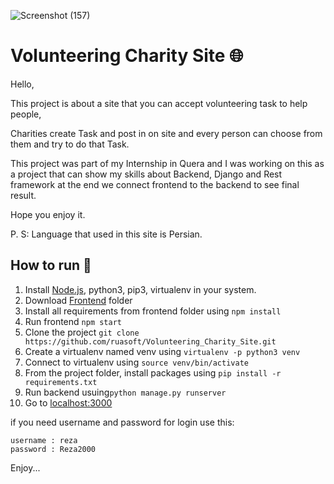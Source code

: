 ![Screenshot (157)](https://user-images.githubusercontent.com/71660691/164433713-432777fa-eacc-4616-9ae9-21848e50a7e1.png)
# Volunteering Charity Site 🌐
Hello,

This project is about a site that you can accept volunteering task to help people,

Charities create Task and post in on site and every person can choose from them and try to do that Task.

This project was part of my Internship in Quera and I was working on this as a project that can show my skills about Backend, Django and Rest framework at the end we connect frontend to the backend to see final result.

Hope you enjoy it.

P. S: Language that used in this site is Persian.

## How to run 🚀

1. Install [Node.js](Nodejs.org), python3, pip3, virtualenv in your system.
2. Download [Frontend](https://quera.ir/qbox/download/w5FDDhTEQe/djang_front-master.zip) folder
3. Install all requirements from frontend folder using `npm install`
4. Run frontend `npm start`
5. Clone the project `git clone https://github.com/ruasoft/Volunteering_Charity_Site.git`
6. Create a virtualenv named venv using `virtualenv -p python3 venv`
7. Connect to virtualenv using `source venv/bin/activate`
8. From the project folder, install packages using `pip install -r requirements.txt`
9. Run backend usuing`python manage.py runserver`
10. Go to [localhost:3000](localhost:3000)

if you need username and password for login use this:

```
username : reza
password : Reza2000
```

Enjoy...


